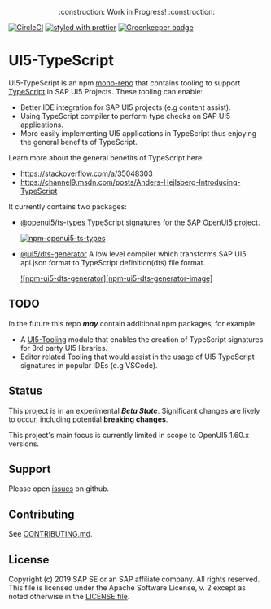 <p align="center">
    :construction: Work in Progress! :construction:
</p>

[![CircleCI](https://circleci.com/gh/SAP/ui5-typescript.svg?style=svg)](https://circleci.com/gh/SAP/ui5-typescript)
[![styled with prettier](https://img.shields.io/badge/styled_with-prettier-ff69b4.svg)](https://github.com/prettier/prettier) [![Greenkeeper badge](https://badges.greenkeeper.io/SAP/ui5-typescript.svg)](https://greenkeeper.io/)

# UI5-TypeScript

UI5-TypeScript is an npm [mono-repo][mono-repo] that contains tooling to support [TypeScript][typescript] in SAP UI5 Projects.
These tooling can enable:

- Better IDE integration for SAP UI5 projects (e.g content assist).
- Using TypeScript compiler to perform type checks on SAP UI5 applications.
- More easily implementing UI5 applications in TypeScript thus enjoying the general benefits of TypeScript.

Learn more about the general benefits of TypeScript here:

- https://stackoverflow.com/a/35048303
- https://channel9.msdn.com/posts/Anders-Hejlsberg-Introducing-TypeScript

It currently contains two packages:

- [@openui5/ts-types](./packages/ts-types) TypeScript signatures for the [SAP OpenUI5][openui5] project.

  [![npm-openui5-ts-types][npm-openui5-ts-types-image]][npm-openui5-ts-types-url]

- [@ui5/dts-generator](./packages/dts-generator) A low level compiler which transforms SAP UI5 api.json format to TypeScript definition(dts) file format.

  [![npm-ui5-dts-generator][npm-ui5-dts-generator-image]][npm-ui5-dts-generator-url]

[npm-openui5-ts-types-image]: https://img.shields.io/npm/v/@openui5/ts-types.svg
[npm-openui5-ts-types-url]: https://www.npmjs.com/package/@openui5/ts-types
[npm-ui5-ts-types-image]: https://img.shields.io/npm/v/@openui5/ts-types.svg
[npm-ui5-dts-generator-url]: https://www.npmjs.com/package/@ui5/dts-generator

## TODO

In the future this repo **_may_** contain additional npm packages, for example:

- A [UI5-Tooling][ui5-tooling] module that enables the creation of TypeScript signatures for 3rd party UI5 libraries.
- Editor related Tooling that would assist in the usage of UI5 TypeScript signatures in popular IDEs (e.g VSCode).

## Status

This project is in an experimental **_Beta State_**. Significant changes are likely to occur,
including potential **breaking changes**.

This project's main focus is currently limited in scope to OpenUI5 1.60.x versions.

## Support

Please open [issues](https://github.com/SAP/ui5-typescript/issues) on github.

## Contributing

See [CONTRIBUTING.md](./CONTRIBUTING.md).

## License

Copyright (c) 2019 SAP SE or an SAP affiliate company. All rights reserved.
This file is licensed under the Apache Software License, v. 2 except as noted otherwise in the [LICENSE file](./LICENSE).

[typescript]: https://www.typescriptlang.org/
[mono-repo]: https://github.com/babel/babel/blob/master/doc/design/monorepo.md
[openui5]: https://openui5.org/
[ui5-tooling]: https://github.com/SAP/ui5-tooling
